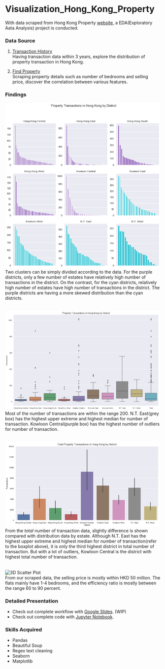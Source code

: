 # Visualization_Hong_Kong_Property
With data scraped from Hong Kong Property [website](https://en.hkp.com.hk/find-property/), a EDA(Exploratory Aata Analysis) project is conducted. 

### Data Source
1. [Transaction History](https://app2.hkp.com.hk/utx/default.jsp?lang=en)<br/>
Having transaction data within 3 years, explore the distribution of property transaction in Hong Kong.

2. [Find Property](https://en.hkp.com.hk/find-property/#list)<br/>
Scraping property details such as number of bedrooms and selling price, discover the correlation between various features. 

### Findings
![Property Transactions in HK by District](/images/by_district.png)<br/>
Two clusters can be simply divided according to the data. For the purple districts, only a few number of estates have relatively high number of transactions in the district. On the contrast, for the cyan districts, relatively high number of estates have high number of transactions in the district. The purple districts are having a more skewed distribution than the cyan districts. <br/>
<br/>
<br/>
![Box Plot](/images/box_plot.png)<br/>
Most of the number of transactions are within the range 200. N.T. East(grey box) has the highest upper extreme and highest median for number of transaction. Kowloon Central(purple box) has the highest number of outliers for number of transaction. <br/>
<br/>
<br/>
![Bar Chart](/images/bar_chart.png)<br/>
From the *total* number of transaction data, slightly difference is shown compared with distribution data by estate. Although N.T. East has the highest upper extreme and highest median for number of transaction(refer to the boxplot above), it is only the third highest district in total number of transaction. But with a lot of outliers, Kowloon Central is the district with highest total number of transaction. <br/>
<br/>
<br/>
<img src="/images/3D_scatter.gif" alt="3D Scatter Plot" width=600><br/>
From our scraped data, the selling price is mostly within HKD 50 million. The flats mainly have 1-4 bedrooms, and the efficiency ratio is mostly between the range 60 to 90 percent. <br/>

### Detailed Presentation
* Check out complete workflow with [Google Slides](). (WIP)
* Check out complete code with [Jupyter Notebook](https://github.com/yyzz1010/Visualization_Hong_Kong_Property/tree/master/code). 

### Skills Acquired
* Pandas
* Beautiful Soup
* Regex text cleaning 
* Seaborn
* Matplotlib
